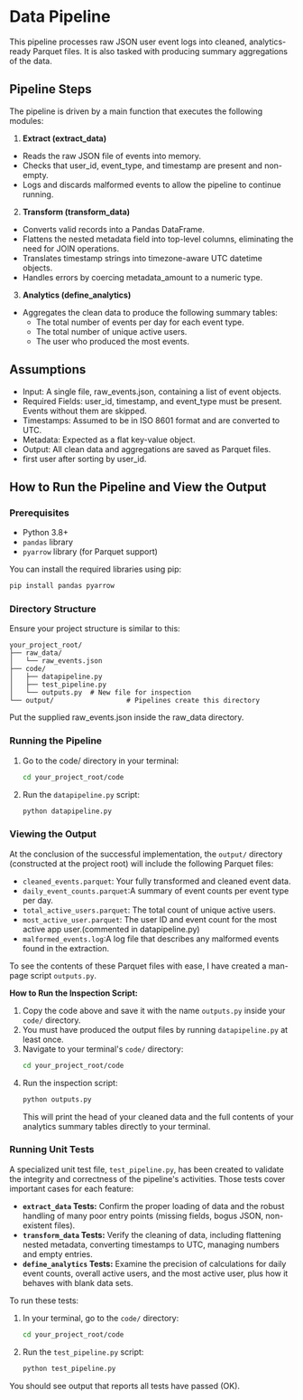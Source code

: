# Data Pipeline
This pipeline processes raw JSON user event logs into cleaned, analytics-ready Parquet files. It is also tasked with producing summary aggregations of the data.

## Pipeline Steps
The pipeline is driven by a main function that executes the following modules:

1. **Extract (extract_data)**
- Reads the raw JSON file of events into memory.
- Checks that user_id, event_type, and timestamp are present and non-empty.
- Logs and discards malformed events to allow the pipeline to continue running.

2. **Transform (transform_data)**
- Converts valid records into a Pandas DataFrame.
- Flattens the nested metadata field into top-level columns, eliminating the need for JOIN operations.
- Translates timestamp strings into timezone-aware UTC datetime objects.
- Handles errors by coercing metadata_amount to a numeric type.

3. **Analytics (define_analytics)**
- Aggregates the clean data to produce the following summary tables:
    - The total number of events per day for each event type.
    - The total number of unique active users.
    - The user who produced the most events.

## Assumptions
- Input: A single file, raw_events.json, containing a list of event objects.
- Required Fields: user_id, timestamp, and event_type must be present. Events without them are skipped.
- Timestamps: Assumed to be in ISO 8601 format and are converted to UTC.
- Metadata: Expected as a flat key-value object.
- Output: All clean data and aggregations are saved as Parquet files.
-  first user after sorting by user_id.
## How to Run the Pipeline and View the Output

### Prerequisites

* Python 3.8+
* `pandas` library
* `pyarrow` library (for Parquet support)

You can install the required libraries using pip:
```bash
pip install pandas pyarrow
````

### Directory Structure

Ensure your project structure is similar to this:

```
your_project_root/
├── raw_data/
│   └── raw_events.json
├── code/
│   ├── datapipeline.py
│   ├── test_pipeline.py
│   └── outputs.py  # New file for inspection
└── output/                  # Pipelines create this directory
```

Put the supplied raw_events.json inside the raw_data directory.

### Running the Pipeline

1.  Go to the code/ directory in your terminal:
    ```bash
    cd your_project_root/code
    ```
2.  Run the `datapipeline.py` script:
    ```bash
    python datapipeline.py
    ```

### Viewing the Output
At the conclusion of the successful implementation, the `output/` directory (constructed at the project root) will include the following Parquet files:
  * `cleaned_events.parquet`: Your fully transformed and cleaned event data.
  * `daily_event_counts.parquet`:A summary of event counts per event type per day.
  * `total_active_users.parquet`: The total count of unique active users.
  * `most_active_user.parquet`: The user ID and event count for the most active app user.(commented in datapipeline.py)
  * `malformed_events.log`:A log file that describes any malformed events found in the extraction.

To see the contents of these Parquet files with ease, I have created a man-page script `outputs.py`.

**How to Run the Inspection Script:**

1.  Copy the code above and save it with the name `outputs.py` inside your `code/` directory.
2.  You must have produced the output files by running `datapipeline.py` at least once.
3.  Navigate to your terminal's `code/` directory:
    ```bash
    cd your_project_root/code
    ```
4.  Run the inspection script:
    ```bash
    python outputs.py
    ```
    This will print the head of your cleaned data and the full contents of your analytics summary tables directly to your terminal.

### Running Unit Tests

A specialized unit test file, `test_pipeline.py`, has been created to validate the integrity and correctness of the pipeline's activities. Those tests cover important cases for each feature:

  * **`extract_data` Tests:** Confirm the proper loading of data and the robust handling of many poor entry points (missing fields, bogus JSON, non-existent files).
  * **`transform_data` Tests:** Verify the cleaning of data, including flattening nested metadata, converting timestamps to UTC, managing numbers and empty entries.
  * **`define_analytics` Tests:** Examine the precision of calculations for daily event counts, overall active users, and the most active user, plus how it behaves with blank data sets.

To run these tests:

1.  In your terminal, go to the `code/` directory:
    ```bash
    cd your_project_root/code
    ```
2.  Run the `test_pipeline.py` script:
    ```bash
    python test_pipeline.py
    ```
  You should see output that reports all tests have passed (OK).
